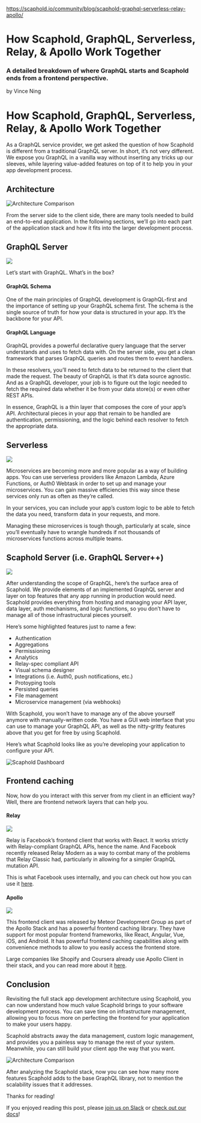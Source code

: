 <a href="https://scaphold.io/community/blog/scaphold-graphql-serverless-relay-apollo/">https://scaphold.io/community/blog/scaphold-graphql-serverless-relay-apollo/</a><div id="articleHeader"><h1>How Scaphold, GraphQL, Serverless, Relay, & Apollo Work Together</h1></div><div><h3>A detailed breakdown of where GraphQL starts and Scaphold ends from a frontend perspective.</h3></div><p>by Vince Ning</p><div><div><h1>How Scaphold, GraphQL, Serverless, Relay, & Apollo Work Together</h1>
<p>As a GraphQL service provider, we get asked the question of how Scaphold is different from a traditional GraphQL server. In short, it’s not very different. We expose you GraphQL in a vanilla way without inserting any tricks up our sleeves, while layering value-added features on top of it to help you in your app development process.</p>
<h2>Architecture</h2>
<p><div class="readableLargeImageContainer"><img src="https://assets.scaphold.io/community/blog/scaphold-graphql-serverless-relay-apollo/scaphold-graphql-serverless-apollo-relay.png" alt="Architecture Comparison" /></div></p>
<p>From the server side to the client side, there are many tools needed to build an end-to-end application. In the following sections, we’ll go into each part of the application stack and how it fits into the larger development process.</p>
<h2>GraphQL Server</h2>
<img src="https://assets.scaphold.io/community/blog/scaphold-graphql-serverless-relay-apollo/graphql.png" />
<p>Let’s start with GraphQL. What’s in the box?</p>
<h4>GraphQL Schema</h4>
<p>One of the main principles of GraphQL development is GraphQL-first and the importance of setting up your GraphQL schema first. The schema is the single source of truth for how your data is structured in your app. It’s the backbone for your API.</p>
<h4>GraphQL Language</h4>
<p>GraphQL provides a powerful declarative query language that the server understands and uses to fetch data with.
On the server side, you get a clean framework that parses GraphQL queries and routes them to event handlers.</p>
<p>In these resolvers, you’ll need to fetch data to be returned to the client that made the request. The beauty of GraphQL is that it’s data source agnostic. And as a GraphQL developer, your job is to figure out the logic needed to fetch the required data whether it be from your data store(s) or even other REST APIs.</p>
<p>In essence, GraphQL is a thin layer that composes the core of your app’s API. Architectural pieces in your app that
remain to be handled are authentication, permissioning, and the logic behind each resolver to fetch the appropriate
data.</p>
<h2>Serverless</h2>
<img src="https://assets.scaphold.io/community/blog/scaphold-graphql-serverless-relay-apollo/lambda.png" />
<p>Microservices are becoming more and more popular as a way of building apps. You can use serverless providers like
Amazon Lambda, Azure Functions, or Auth0 Webtask in order to set up and manage your microservices. You can gain
massive efficiencies this way since these services only run as often as they’re called.</p>
<p>In your services, you can include your app’s custom logic to be able to fetch the data you need, transform data in your requests, and more.</p>
<p>Managing these microservices is tough though, particularly at scale, since you’ll eventually have to wrangle hundreds if not thousands of microservices functions across multiple teams.</p>
<h2>Scaphold Server (i.e. GraphQL Server++)</h2>
<img src="https://assets.scaphold.io/community/blog/scaphold-graphql-serverless-relay-apollo/scaphold.png" />
<p>After understanding the scope of GraphQL, here’s the surface area of Scaphold. We provide elements of an implemented GraphQL server and layer on top features that any app running in production would need. Scaphold provides everything from hosting and managing your API layer, data layer, auth mechanisms, and logic functions, so you don’t have to manage all of those infrastructural pieces yourself.</p>
<p>Here’s some highlighted features just to name a few:</p>
<ul>
<li>Authentication</li>
<li>Aggregations</li>
<li>Permissioning</li>
<li>Analytics</li>
<li>Relay-spec compliant API</li>
<li>Visual schema designer</li>
<li>Integrations (i.e. Auth0, push notifications, etc.)</li>
<li>Protoyping tools</li>
<li>Persisted queries</li>
<li>File management</li>
<li>Microservice management (via webhooks)</li>
</ul>
<p>With Scaphold, you won’t have to manage any of the above yourself anymore with manually-written code. You have a GUI web interface that you can use to manage your GraphQL API, as well as the nitty-gritty features above that you get for free by using Scaphold.</p>
<p>Here’s what Scaphold looks like as you’re developing your application to configure your API.</p>
<p><div class="readableLargeImageContainer"><img src="https://assets.scaphold.io/community/blog/scaphold-graphql-serverless-relay-apollo/scaphold-dashboard.png" alt="Scaphold Dashboard" /></div></p>
<h2>Frontend caching</h2>
<p>Now, how do you interact with this server from my client in an efficient way? Well, there are frontend network layers that can help you.</p>
<h4>Relay</h4>
<img src="https://assets.scaphold.io/community/blog/scaphold-graphql-serverless-relay-apollo/relay.png" />
<p>Relay is Facebook’s frontend client that works with React. It works strictly with Relay-compliant GraphQL APIs, hence the name. And Facebook recently released Relay Modern as a way to combat many of the problems that Relay Classic had, particularly in allowing for a simpler GraphQL mutation API.</p>
<p>This is what Facebook uses internally, and you can check out how you can use it <a href="https://facebook.github.io/relay/" target="_blank">here</a>.</p>
<h4>Apollo</h4>
<img src="https://assets.scaphold.io/community/blog/scaphold-graphql-serverless-relay-apollo/apollo.png" />
<p>This frontend client was released by Meteor Development Group as part of the Apollo Stack and has a powerful frontend caching library. They have support for most popular frontend frameworks, like React, Angular, Vue, iOS, and Android. It has powerful frontend caching capabilities along with convenience methods to allow to you easily
access the frontend store.</p>
<p>Large companies like Shopify and Coursera already use Apollo Client in their stack, and you can read more about it <a href="https://github.com/apollographql/apollo-client" target="_blank">here</a>.</p>
<h2>Conclusion</h2>
<p>Revisiting the full stack app development architecture using Scaphold, you can now understand how much value Scaphold brings to your software development process. You can save time on infrastructure management, allowing you to focus more on perfecting the frontend for your application to make your users happy.</p>
<p>Scaphold abstracts away the data management, custom logic management, and provides you a painless way to manage the rest of your system. Meanwhile, you can still build your client app the way that you want.</p>
<p><div class="readableLargeImageContainer"><img src="https://assets.scaphold.io/community/blog/scaphold-graphql-serverless-relay-apollo/scaphold-graphql-serverless-apollo-relay.png" alt="Architecture Comparison" /></div></p>
<p>After analyzing the Scaphold stack, now you can see how many more features Scaphold adds to the base GraphQL library, not to mention the scalability issues that it addresses.</p>
<p>Thanks for reading!</p>
<p>If you enjoyed reading this post, please <a href="http://slack.scaphold.io" target="_blank">join us on Slack</a> or <a href="https://docs.scaphold.io" target="_blank">check out our docs</a>!</p>

